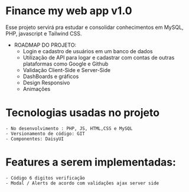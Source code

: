 # Finance my web app v1.0
Esse projeto servirá pra estudar e consolidar conhecimentos em MySQL, PHP, javascript e Tailwind CSS.


- ROADMAP DO PROJETO:
    - Login e cadastro de usuários em um banco de dados
    - Utilização de API para logar e cadastrar com contas de outras plataformas como Google e Github
    - Validação Client-Side e Server-Side
    - DashBoards e gráficos
    - Design Responsivo
    - Animações 


# Tecnologias usadas no projeto 
    - No desenvolvimento : PHP, JS, HTML,CSS e MySQL
    - Versionamento de código: GIT 
    - Componentes: DaisyUI


# Features a serem implementadas:
    - Código 6 digitos verificação
    - Modal / Alerts de acordo com validações ajax server side

